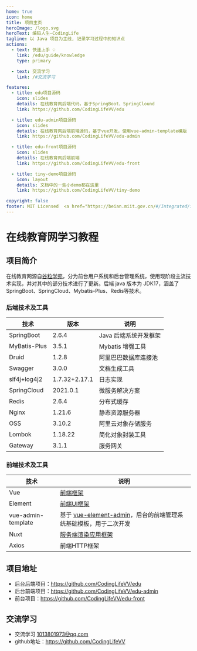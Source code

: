 ```yaml
---
home: true
icon: home
title: 项目主页
heroImage: /logo.svg
heroText: 编码人生—CodingLife
tagline: 以 Java 项目为主线, 记录学习过程中的知识点
actions:
  - text: 快速上手 💡
    link: /edu/guide/knowledge
    type: primary

  - text: 交流学习
    link: /#交流学习

features:
  - title: edu项目源码
    icon: slides
    details: 在线教育网后端代码，基于SpringBoot、SpringClound
    link: https://github.com/CodingLifeVV/edu

  - title: edu-admin项目源码
    icon: slides
    details: 在线教育网后端前端源码，基于vue开发，使用vue-admin-template模版
    link: https://github.com/CodingLifeVV/edu-admin

  - title: edu-front项目源码
    icon: slides
    details: 在线教育网后端前端
    link: https://github.com/CodingLifeVV/edu-front

  - title: tiny-demo项目源码
    icon: layout
    details: 文档中的一些小demo都在这里
    link: https://github.com/CodingLifeVV/tiny-demo

copyright: false
footer: MIT Licensed  <a href="https://beian.miit.gov.cn/#/Integrated/index" target="_blank">浙ICP备2022028662号-1</a> | Copyright © 2022-present <a href="https://github.com/CodingLifeVV" target="_blank">CodingLifeVV</a> </p> 内容创作不易，引用请注明出处，网站已备案，切勿侵权
---
```


# 在线教育网学习教程
## 项目简介

在线教育网源自[谷粒学苑](https://www.bilibili.com/video/BV1dQ4y1A75e/?spm_id_from=333.999.0.0&vd_source=abf2b3c27024a82e5c3803d588ff8453)，分为前台用户系统和后台管理系统，使用现阶段主流技术实现，并对其中的部分技术进行了更新。后端 java 版本为 JDK17，涵盖了 SpringBoot、SpringCloud、Mybatis-Plus、Redis等技术。

### 后端技术及工具

| 技术          | 版本          | 说明                                   |
| ------------- | ------------- | -------------------------------------- |
| SpringBoot    | 2.6.4         | Java 后端系统开发框架                  |
| MyBatis-Plus  | 3.5.1         | Mybatis 增强工具                       |
| Druid         | 1.2.8         | 阿里巴巴数据库连接池                   |
| Swagger       | 3.0.0         | 文档生成工具                           |
| slf4j+log4j2  | 1.7.32+2.17.1 | 日志实现                               |
| SpringCloud   | 2021.0.1      | 微服务解决方案                         |
| Redis         |   2.6.4       |  分布式缓存  |
| Nginx         |  1.21.6        |  静态资源服务器  |
| OSS           |  3.10.2        |  阿里云对象存储服务  |
| Lombok        |  1.18.22       |  简化对象封装工具  |
| Gateway       |  3.1.1   |  服务网关  |

### 前端技术及工具

| 技术                 | 说明                                                         |
| ------------------  | ----------------------------------------------------------- |
|   Vue                   |     [前端框架]( 	https://vuejs.org/)      | 
|   Element              |     [前端UI框架](https://element.eleme.io)    |                   
| vue-admin-template  | 基于 [vue-element-admin](https://panjiachen.github.io/vue-element-admin-site/zh/)，后台的前端管理系统基础模板，用于二次开发 |                                  
| Nuxt                |           [服务端渲染应用框架](https://www.nuxtjs.cn/guide)              |  
|   Axios                |     前端HTTP框架          |                                               

## 项目地址
- 后台后端项目：<a href="https://github.com/CodingLifeVV/edu" target="_blank">https://github.com/CodingLifeVV/edu</a>
- 后台前端项目：<a href="https://github.com/CodingLifeVV/edu-admin" target="_blank">https://github.com/CodingLifeVV/edu-admin</a>
- 前台项目：<a href="https://github.com/CodingLifeVV/edu-front" target="_blank">https://github.com/CodingLifeVV/edu-front</a>

## 交流学习

- 交流学习 1013801973@qq.com
- github地址：https://github.com/CodingLifeVV